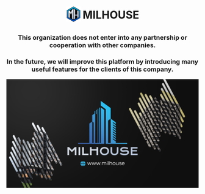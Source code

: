 <h1 align="center">
  <img align="center" src="/assets/img/icons/webIcons/favicon-96x96.png" style="padding: 0 4px 8px 0; max-height: 40px" />MILHOUSE
</h1>

<h3 align="center">This organization does not enter into any partnership or cooperation with other companies.</h3>

<h3 align="center">In the future, we will improve this platform by introducing many useful features for the clients of this company.</h3>

<img align="center" src="/assets/img/other/githubIntro.png"/>
